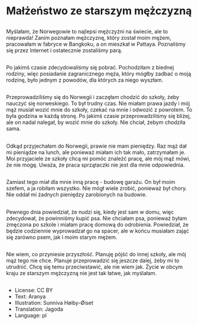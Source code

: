 # Małżeństwo ze starszym mężczyzną

##
Myślałam, że Norwegowie to najlepsi mężczyźni na świecie, ale to nieprawda! Zanim poznałam mężczyznę, który został moim mężem, pracowałam w fabryce w Bangkoku, a on mieszkał w Pattaya. Poznaliśmy się przez Internet i ostatecznie zostaliśmy parą.

##
Po jakimś czasie zdecydowaliśmy się pobrać. Pochodziłam z biednej rodziny, więc posiadanie zagranicznego męża, który mógłby zadbać o moją rodzinę, było jednym z powodów, dla których za niego wyszłam.

##
Przeprowadziliśmy się do Norwegii i zaczęłam chodzić do szkoły, żeby nauczyć się norweskiego. To był trudny czas. Nie miałam prawa jazdy i mój mąż musiał wozić mnie do szkoły, czekać na mnie i odwozić z powrotem. To była godzina w każdą stronę. Po jakimś czasie przeprowadziliśmy się bliżej, ale on nadal nalegał, by wozić mnie do szkoły. Nie chciał, żebym chodziła sama.

##
Odkąd przyjechałam do Norwegii, prawie nie mam pieniędzy. Raz mąż dał mi pieniądze na lunch, ale ponieważ miałam ich tak mało, zatrzymałam je. Moi przyjaciele ze szkoły chcą mi pomóc znaleźć pracę, ale mój mąż mówi, że nie mogę. Uważa, że praca sprzątaczki nie jest dla mnie odpowiednia.

##
Zamiast tego miał dla mnie inną pracę - budowę garażu. On był moim szefem, a ja robiłam wszystko. Nie mógł wiele zrobić, ponieważ był chory. Nie oddał mi żadnych pieniędzy zarobionych na budowie.

##
Pewnego dnia powiedział, że nudzi się, kiedy jest sam w domu, więc zdecydował, że powinniśmy kupić psa. Nie chciałam psa, ponieważ byłam zmęczona po szkole i miałam pracę domową do odrobienia. Powiedział, że będzie codziennie wyprowadzał go na spacer, ale w końcu musiałam zająć się zarówno psem, jak i moim starym mężem.

##
Nie wiem, co przyniesie przyszłość. Planuję pójść do innej szkoły, ale mój mąż tego nie chce. Planuje przeprowadzić się jeszcze dalej, żeby mi to utrudnić. Chcę się temu przeciwstawić, ale nie wiem jak. Życie w obcym kraju ze starszym mężczyzną nie jest tak łatwe, jak myślałam.

##
* License: CC BY
* Text: Aranya
* Illustration: Sunniva Høiby-Øiset
* Translation: Jagoda
* Language: pl
